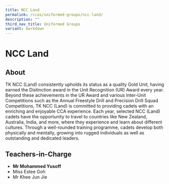 ```yaml
---
title: NCC Land
permalink: /ccas/uniformed-groups/ncc-land/
description: ""
third_nav_title: Uniformed Groups
variant: markdown
---
```

# NCC Land

## **About**

<p style="text-align: justify;">        

TK NCC (Land) consistently upholds its status as a quality Gold Unit, having earned the Distinction award in the Unit Recognition (UR) Award every year. Beyond these achievements in the UR Award and various Inter-Unit Competitions such as the Annual Freestyle Drill and Precision Drill Squad Competitions, TK NCC (Land) is committed to providing cadets with an enriching and enjoyable CCA experience. Each year, selected NCC (Land) cadets have the opportunity to travel to countries like New Zealand, Australia, India, and more, where they experience and learn about different cultures. Through a well-rounded training programme, cadets develop both physically and mentally, growing into rugged individuals as well as outstanding and dedicated leaders.</p>

## **Teachers-in-Charge**
*   **Mr Mohammed Yusoff**
*   Miss Estee Goh
*   Mr Khee Jun Jie